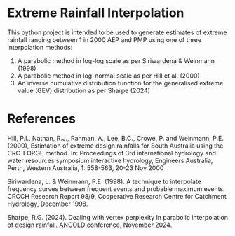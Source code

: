 # Extreme Rainfall Interpolation
This python project is intended to be used to generate estimates of extreme rainfall ranging between 1 in 2000 AEP and PMP using one of three interpolation methods:
1. A parabolic method in log-log scale as per Siriwardena & Weinmann (1998)
2. A parabolic method in log-normal scale as per Hill et al. (2000)
3. An inverse cumulative distribution function for the generalised extreme value (GEV) distribution as per Sharpe (2024)

# References
Hill, P.I., Nathan, R.J., Rahman, A., Lee, B.C., Crowe, P. and Weinmann, P.E. (2000), Estimation of extreme design rainfalls for South Australia using the CRC-FORGE method. In: Proceedings of 3rd international hydrology and water resources symposium interactive hydrology, Engineers Australia, Perth, Western Australia, 1: 558-563, 20-23 Nov 2000

Siriwardena, L. & Weinmann, P.E. (1998). A technique to interpolate frequency curves between frequent events and probable maximum events. CRCCH Research Report 98/9, Cooperative Research Centre for Catchment Hydrology, December 1998.

Sharpe, R.G. (2024). Dealing with vertex perplexity in parabolic interpolation of design rainfall. ANCOLD conference, November 2024.
